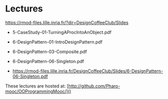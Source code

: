 # Lectures

https://rmod-files.lille.inria.fr/?dir=DesignCoffeeClub/Slides

- 5-CaseStudy-01-TurningAProcIntoAnObject.pdf	
- 6-DesignPattern-01-IntroDesignPattern.pdf
- 6-DesignPattern-03-Composite.pdf
- 6-DesignPattern-06-Singleton.pdf

- https://rmod-files.lille.inria.fr/DesignCoffeeClub/Slides/6-DesignPattern-06-Singleton.pdf


These lectures are hosted at: 
	[http://github.com/Pharo-mooc/OOProgrammingMooc/]()

